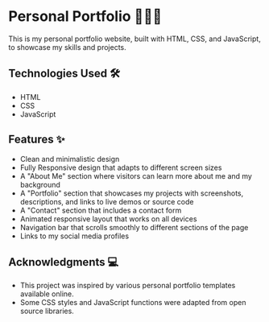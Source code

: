 # Personal Portfolio 👩🏻‍💻

This is my personal portfolio website, built with HTML, CSS, and JavaScript, to showcase my skills and projects.

## Technologies Used 🛠️

- HTML
- CSS
- JavaScript

## Features ✨

- Clean and minimalistic design
- Fully Responsive design that adapts to different screen sizes
- A "About Me" section where visitors can learn more about me and my background
- A "Portfolio" section that showcases my projects with screenshots, descriptions, and links to live demos or source code
- A "Contact" section that includes a contact form 
- Animated responsive layout that works on all devices
- Navigation bar that scrolls smoothly to different sections of the page
- Links to my social media profiles

## Acknowledgments 💻

- This project was inspired by various personal portfolio templates available online.
- Some CSS styles and JavaScript functions were adapted from open source libraries.

